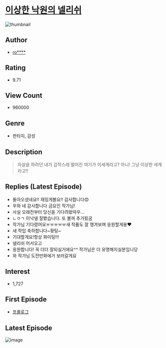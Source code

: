 # [이상한 낙원의 넬리쉬](https://comic.naver.com/bestChallenge/list?titleId=695213)
![thumbnail](https://image-comic.pstatic.net/user_contents_data/challenge_comic/2019/08/08/186732/thumbnail_202x1649cea7de7_bcd4_4ec1_91ce_cef7ee3baa5a_00000750.JPEG)

## Author
- [ro****](https://comic.naver.com/artistTitle?id=186732)

## Rating
- 9.71

## View Count
- 960000

## Genre
- 판타지, 감성

## Description
> 자살을 하려던 내가 갑작스레 떨어진 여기가 이세계라고? 아니! 그냥 이상한 세계라고!!

## Replies (Latest Episode)
- 돌아오셨네요!! 재밌게볼요!! 감사합니다😍
- 우와 네 감사합니다 금요인 작가님!
- 사실 오래전부터 당신을 기다려왔따우...
- ㄴㅇㄱ 이낙넬 잘봤습니다. 또 볼꺼 추가됬굼
- 작가님 기다렸어요ㅠㅠㅠㅠㅠ새 작품도 잘 챙겨보며 응원할게용♥
- 새 작업 축하합니다~홧팅~
- 기대할게요!항상 화이팅!!!
- 넬리쉬 어서오고
- 응원합니다! 꼭 더더 잘되실거에요^^ 작가님은 더 유명해지실분입니당
- 와 작가님 도전만화에거 보러갈게요

## Interest
- 1,727

## First Episode
- [프롤로그](https://comic.naver.com/bestChallenge/detail?titleId=695213&no=1)

## Latest Episode
![image](https://image-comic.pstatic.net/user_contents_data/challenge_comic/2020/11/24/186732/upload_7149237029479985252.jpeg)
